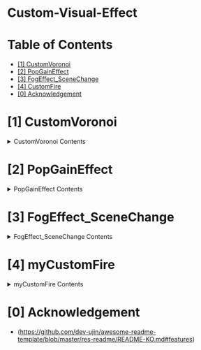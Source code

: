 # Custom-Visual-Effect

# Table of Contents
- [[1] CustomVoronoi](#1-CustomVoronoi)
- [[2] PopGainEffect](#2-PopGainEffect)
- [[3] FogEffect_SceneChange](#3-FogEffect_SceneChange)
- [[4] CustomFire](#4-CustomFire)
- [[0] Acknowledgement](#0-Acknowledgement)


# [1] CustomVoronoi
<details>
  <summary> CustomVoronoi Contents </summary>
  배경 : 게임의 광원 효과를 내려 원형 sprite로 빛을 구현하니 너무 인위적인 감이 있어 카툰적 표현으로 광원 구현을 해보려 함

  ![image](https://github.com/ln32/CustomVoronoi/assets/94381505/84f5f329-117a-42ed-807d-51bbd8da9c8b)
  
  
  hlsl code - raw voronoi data 를 Stained glass 로 전환 
  
  
  ![image](https://github.com/ln32/CustomVoronoi/assets/94381505/b92a2b1f-a384-4e94-a966-2593f3d58b8d)
  
  ㄴ 전후비교
</details>





# [2] PopGainEffect
<details>
  <summary> PopGainEffect Contents </summary>
  
  ![myCoin](https://github.com/ln32/Custom-Visual-Effect/assets/94381505/1127a360-a2a9-45fa-88b8-09d716342a9e)

  인상깊던 포인트) 어려웠던 구현을 2가지 개별구현으로 하니 쉽게 구현이 되던 재밌던 경험
    ( 점을 중심으로 방사 후 모이는 이펙트, 시작점에서 목표점으로 등속이동 하는 코드)

</details>



# [3] FogEffect_SceneChange
<details>
  <summary> FogEffect_SceneChange Contents </summary>
  구현 배경 : 게임의 씬 이동간에, 화면을 검게 변환시킬 중간 단계를 구현하는 쉐이더가 필요함을 느낌
  
  ![Animation3](https://github.com/ln32/Custom-Visual-Effect/assets/94381505/afb3eaae-9999-48f8-9b4e-856b34105847)
  
  개발하며 인상깊은 포인트) 애매하면 여러 효과를 겹치고 유효 영역을 계산하자
</details>



# [4] myCustomFire
<details>
  <summary> myCustomFire Contents </summary>
  
  ![fireGif_1](https://github.com/ln32/Custom-Visual-Effect/assets/94381505/02bd3d2d-2689-4e54-bab1-0a5377a96bc3)
  
  ![fireGif_2](https://github.com/ln32/Custom-Visual-Effect/assets/94381505/42455cb9-1802-46e0-855b-e2eda24c947d)
  
  
  UV 왜곡을 통한 불꽃 일렁임 구현과 해당 영역에 알파값을 1이상으로 할당한 후, 포스트프로세싱을 통해 불꽃 쉐이더를 구현. 
  
  
  ![image](https://github.com/ln32/Custom-Visual-Effect/assets/94381505/86fe7ccc-99f5-41fc-9d78-d844e61df99d)
  
  위는 포스트 프로세싱이 없을 때의 출력
</details>





# [0] Acknowledgement
- (https://github.com/dev-ujin/awesome-readme-template/blob/master/res-readme/README-KO.md#features)
